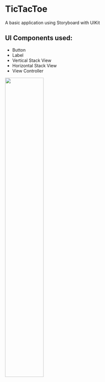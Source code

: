 # TicTacToe
  A basic application using Storyboard with UIKit
## UI Components used:
  * Button
  * Label
  * Vertical Stack View
  * Horizontal Stack View
  * View Controller
  
  

<img src="https://github.com/alexpadillarosas/TicTacToe/assets/4823319/e58e2ab3-18c4-42b9-a278-df03e14a91dc.png" width="50%" >
